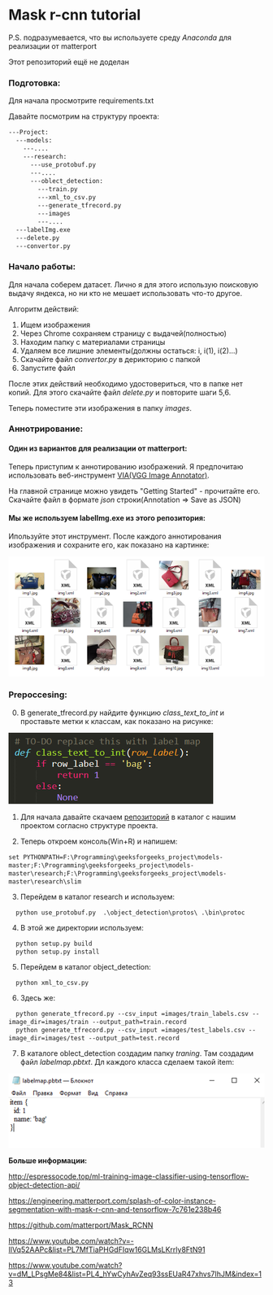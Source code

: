 # Mask r-cnn tutorial #
P.S. подразумевается, что вы используете среду *Anaconda* для реализации от matterport

Этот репозиторий ещё не доделан

### Подготовка: ###

Для начала просмотрите requirements.txt

Давайте посмотрим на структуру проекта:

```
---Project:
  ---models:
    ---....
    ---research:
      ---use_protobuf.py
      ---....
      ---oblect_detection:
        ---train.py
        ---xml_to_csv.py
        ---generate_tfrecord.py
        ---images
        ---....
  ---labelImg.exe
  ---delete.py
  ---convertor.py
```
  

### Начало работы: ###

Для начала соберем датасет. Лично я для этого использую поисковую выдачу яндекса, но ни кто не мешает использовать что-то другое.

Алгоритм действий:
1) Ищем изображения
2) Через Chrome сохраняем страницу с выдачей(полностью)
3) Находим папку с материалами страницы
4) Удаляем все лишние элементы(должны остаться: i, i(1), i(2)...)
5) Скачайте файл *convertor.py* в дерикторию с папкой
6) Запустите файл

После этих действий необходимо удостовериться, что в папке нет копий. Для этого скачайте файл *delete.py* и повторите шаги 5,6.

Теперь поместите эти изображения в папку _images_.

### Аннотрирование: ###

#### Один из вариантов для реализации от matterport: ####

Теперь приступим к аннотированию изображений. Я предпочитаю использовать веб-инструмент [VIA(VGG Image Annotator)](https://www.cs.bgu.ac.il/~drobya/annotation.html).

На главной странице можно увидеть "Getting Started" - прочитайте его. Скачайте файл в формате *json* строки(Annotation => Save as JSON)

#### Мы же используем labelImg.exe из этого репозитория: ####

Ипользуйте этот инструмент. После каждого аннотирования изображения и сохраните его, как показано на картинке:

![Image alt](https://github.com/Lednik7/Mask-r-cnn/raw/master/images/labelImg.png)

### Prepoccesing: ###

0) В generate_tfrecord.py найдите функцию _class_text_to_int_ и проставьте метки к классам, как показано на рисунке:

![Image alt](https://github.com/Lednik7/Mask-r-cnn/raw/master/images/func_img_.png)

1) Для начала давайте скачаем [репозиторий](https://github.com/tensorflow/models) в каталог с нашим проектом согласно структуре проекта.

2) Теперь откроем консоль(Win+R) и напишем:
```
set PYTHONPATH=F:\Programming\geeksforgeeks_project\models-master;F:\Programming\geeksforgeeks_project\models-master\research;F:\Programming\geeksforgeeks_project\models-master\research\slim
```

3) Перейдем в каталог research и используем:
```
  python use_protobuf.py  .\object_detection\protos\ .\bin\protoc
```
4) В этой же директории используем:
```
  python setup.py build
  python setup.py install
```
5) Перейдем в каталог object_detection:
```
  python xml_to_csv.py
```
6) Здесь же:
```
  python generate_tfrecord.py --csv_input =images/train_labels.csv --image_dir=images/train --output_path=train.record
  python generate_tfrecord.py --csv_input =images/test_labels.csv --image_dir=images/test --output_path=test.record
```
7) В каталоге oblect_detection создадим папку _traning_. Там создадим файл _labelmap.pbtxt_. Дл каждого класса сделаем такой item:

![Image alt](https://github.com/Lednik7/Mask-r-cnn/raw/master/images/labelmap_.png)

**Больше информации:**

http://espressocode.top/ml-training-image-classifier-using-tensorflow-object-detection-api/

https://engineering.matterport.com/splash-of-color-instance-segmentation-with-mask-r-cnn-and-tensorflow-7c761e238b46

https://github.com/matterport/Mask_RCNN

https://www.youtube.com/watch?v=-lIVq52AAPc&list=PL7MfTiaPHGdFIqw16GLMsLKrrly8FtN91

https://www.youtube.com/watch?v=dM_LPsgMe84&list=PL4_hYwCyhAvZeq93ssEUaR47xhvs7IhJM&index=13
